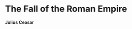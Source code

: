 <!--
title: My first post
-->

The Fall of the Roman Empire
============================

**Julius Ceasar**

